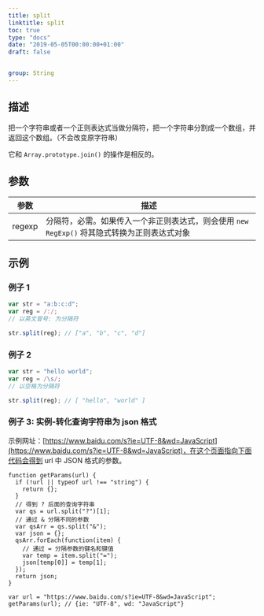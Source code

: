 ```yaml
---
title: split
linktitle: split
toc: true
type: "docs"
date: "2019-05-05T00:00:00+01:00"
draft: false


group: String
---
```


## 描述

把一个字符串或者一个正则表达式当做分隔符，把一个字符串分割成一个数组，并返回这个数组。（不会改变原字符串）

它和 `Array.prototype.join()` 的操作是相反的。

## 参数

| 参数   | 描述                                                                                         |
| ------ | -------------------------------------------------------------------------------------------- |
| regexp | 分隔符，必需。如果传入一个非正则表达式，则会使用 `new RegExp()` 将其隐式转换为正则表达式对象 |

## 示例

### 例子 1

```js
var str = "a:b:c:d";
var reg = /:/;
// 以英文冒号: 为分隔符

str.split(reg); // ["a", "b", "c", "d"]
```

### 例子 2

```js
var str = "hello world";
var reg = /\s/;
// 以空格为分隔符

str.split(reg); // [ "hello", "world" ]
```

### 例子 3: 实例-转化查询字符串为 json 格式

示例网址：[https://www.baidu.com/s?ie=UTF-8&wd=JavaScript](https://www.baidu.com/s?ie=UTF-8&wd=JavaScript)，在这个页面指向下面代码会得到 url 中 JSON 格式的参数。

```js{6,8,12}
function getParams(url) {
  if (!url || typeof url !== "string") {
    return {};
  }
  // 得到 ? 后面的查询字符串
  var qs = url.split("?")[1];
  // 通过 & 分隔不同的参数
  var qsArr = qs.split("&");
  var json = {};
  qsArr.forEach(function(item) {
    // 通过 = 分隔参数的键名和键值
    var temp = item.split("=");
    json[temp[0]] = temp[1];
  });
  return json;
}

var url = "https://www.baidu.com/s?ie=UTF-8&wd=JavaScript";
getParams(url); // {ie: "UTF-8", wd: "JavaScript"}
```
